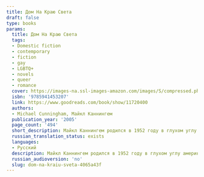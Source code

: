 ```yaml
---
title: Дом На Краю Света
draft: false
type: books
params:
  title: Дом На Краю Света
  tags:
  - Domestic fiction
  - contemporary
  - fiction
  - gay
  - LGBTQ+
  - novels
  - queer
  - romance
  cover: https://images-na.ssl-images-amazon.com/images/S/compressed.photo.goodreads.com/books/1347004586i/11720400.jpg
  isbn: '9785941453207'
  link: https://www.goodreads.com/book/show/11720400
  authors:
  - Michael Cunningham, Майкл Каннингем
  publication_year: '2005'
  page_count: '494'
  short_description: Майкл Каннингем родился в 1952 году в глухом углу американского штата Огайо. Уже первые его работы публиковались в самых популярных американских журналах, а в 1989-м рассказ "Белый ангел" был...
  russian_translation_status: exists
  languages:
  - Русский
  description: Майкл Каннингем родился в 1952 году в глухом углу американского штата Огайо. Уже первые его работы публиковались в самых популярных американских журналах, а в 1989-м рассказ "Белый ангел" был назван лучшим коротким рассказом США.В 1999-м Каннингем стал лауреатом Пулитцеровской премии за роман "Часы", который тогда же признали лучшим романом года. Три года спустя экранизация "Часов" с Николь Кидман, Джулианой Мур, Мерил Стрип в главных ролях обошла киноэкраны всего мира."Дом на краю света" - это, как всегда у Каннингема, мастерски и рискованно написанная панорама современной городской жизни. Потому в Голливуде с такой охотой берутся за сценарии по романам американского автора. Вслед за "Часами" в прокат вышел "Дом на краю света", сценарий к которому написал сам Каннингем, а главные роли исполнили такие звёзды, как Колин Фарелл и Сисси Спейсек.
  russian_audioversion: 'no'
  slug: dom-na-kraiu-sveta-4065a43f
---
```

